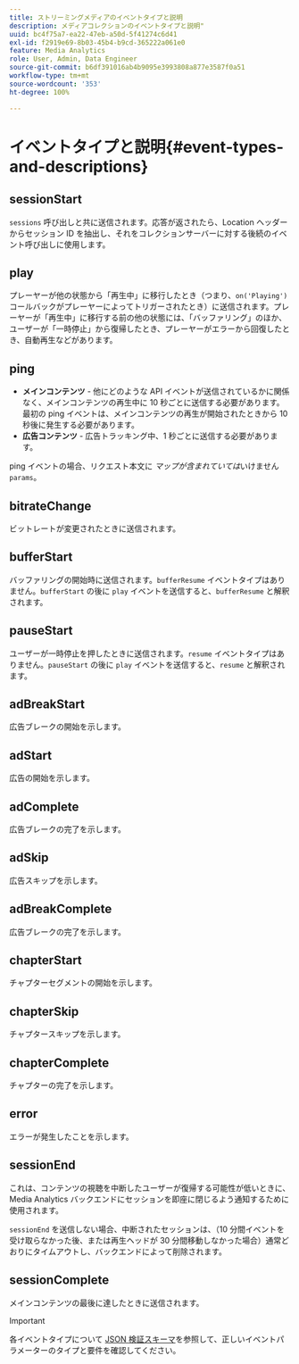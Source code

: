 ```yaml
---
title: ストリーミングメディアのイベントタイプと説明
description: メディアコレクションのイベントタイプと説明"
uuid: bc4f75a7-ea22-47eb-a50d-5f41274c6d41
exl-id: f2919e69-8b03-45b4-b9cd-365222a061e0
feature: Media Analytics
role: User, Admin, Data Engineer
source-git-commit: b6df391016ab4b9095e3993808a877e3587f0a51
workflow-type: tm+mt
source-wordcount: '353'
ht-degree: 100%

---
```


# イベントタイプと説明{#event-types-and-descriptions}

## sessionStart

`sessions` 呼び出しと共に送信されます。応答が返されたら、Location ヘッダーからセッション ID を抽出し、それをコレクションサーバーに対する後続のイベント呼び出しに使用します。

## play

プレーヤーが他の状態から「再生中」に移行したとき（つまり、`on('Playing')` コールバックがプレーヤーによってトリガーされたとき）に送信されます。プレーヤーが「再生中」に移行する前の他の状態には、「バッファリング」のほか、ユーザーが「一時停止」から復帰したとき、プレーヤーがエラーから回復したとき、自動再生などがあります。

## ping

* **メインコンテンツ** - 他にどのような API イベントが送信されているかに関係なく、メインコンテンツの再生中に 10 秒ごとに送信する必要があります。最初の ping イベントは、メインコンテンツの再生が開始されたときから 10 秒後に発生する必要があります。
* **広告コンテンツ** - 広告トラッキング中、1 秒ごとに送信する必要があります。

ping イベントの場合、リクエスト本文に *マップが含まれていては*&#x200B;いけません`params`。

## bitrateChange

ビットレートが変更されたときに送信されます。

## bufferStart

バッファリングの開始時に送信されます。`bufferResume` イベントタイプはありません。`bufferStart` の後に `play` イベントを送信すると、`bufferResume` と解釈されます。

## pauseStart

ユーザーが一時停止を押したときに送信されます。`resume` イベントタイプはありません。`pauseStart` の後に `play` イベントを送信すると、`resume` と解釈されます。

## adBreakStart

広告ブレークの開始を示します。

## adStart

広告の開始を示します。

## adComplete

広告ブレークの完了を示します。

## adSkip

広告スキップを示します。

## adBreakComplete

広告ブレークの完了を示します。

## chapterStart

チャプターセグメントの開始を示します。

## chapterSkip

チャプタースキップを示します。

## chapterComplete

チャプターの完了を示します。

## error

エラーが発生したことを示します。

## sessionEnd

これは、コンテンツの視聴を中断したユーザーが復帰する可能性が低いときに、Media Analytics バックエンドにセッションを即座に閉じるよう通知するために使用されます。

`sessionEnd` を送信しない場合、中断されたセッションは、（10 分間イベントを受け取らなかった後、または再生ヘッドが 30 分間移動しなかった場合）通常どおりにタイムアウトし、バックエンドによって削除されます。

## sessionComplete

メインコンテンツの最後に達したときに送信されます。

>[!IMPORTANT]
>
>各イベントタイプについて [JSON 検証スキーマ](/help/media-collection-api/mc-api-ref/mc-api-json-validation.md)を参照して、正しいイベントパラメーターのタイプと要件を確認してください。

